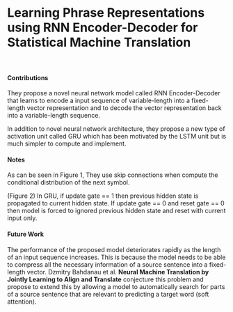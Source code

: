 # Learning Phrase Representations using RNN Encoder-Decoder for Statistical Machine Translation

</br>

#### Contributions

They propose a novel neural network model called RNN Encoder-Decoder that learns to encode a input sequence of variable-length into a fixed-length vector representation and to decode the vector representation back into a variable-length sequence.

In addition to novel neural network architecture, they propose a new type of activation unit called GRU which has been motivated by the LSTM unit but is much simpler to compute and implement.



#### Notes

As can be seen in Figure 1, They use skip connections when compute the conditional distribution of the next symbol. 

(Figure 2) In GRU, if update gate == 1 then previous hidden state is propagated to current hidden state. If update gate == 0 and reset gate == 0 then model is forced to ignored previous hidden state and reset with current input only. 


#### Future Work

The performance of the proposed model deteriorates rapidly as the length of an input sequence increases. This is because the model needs to be able to compress all the necessary information of a source sentence into a fixed-length vector. Dzmitry Bahdanau et al. <b>Neural Machine Translation by Jointly Learning to Align and Translate</b> conjecture this problem and propose to extend this by allowing a model to automatically search for parts of a source sentence that are relevant to predicting a target word (soft attention).

